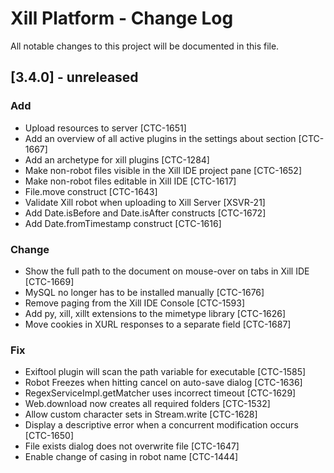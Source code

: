 # Xill Platform - Change Log
All notable changes to this project will be documented in this file.

## [3.4.0] - unreleased

### Add

* Upload resources to server [CTC-1651]
* Add an overview of all active plugins in the settings about section [CTC-1667]
* Add an archetype for xill plugins [CTC-1284]
* Make non-robot files visible in the Xill IDE project pane [CTC-1652]
* Make non-robot files editable in Xill IDE [CTC-1617]
* File.move construct [CTC-1643]
* Validate Xill robot when uploading to Xill Server [XSVR-21]
* Add Date.isBefore and Date.isAfter constructs [CTC-1672]
* Add Date.fromTimestamp construct [CTC-1616]

### Change

* Show the full path to the document on mouse-over on tabs in Xill IDE [CTC-1669]
* MySQL no longer has to be installed manually [CTC-1676]
* Remove paging from the Xill IDE Console [CTC-1593]
* Add py, xill, xillt extensions to the mimetype library [CTC-1626]
* Move cookies in XURL responses to a separate field [CTC-1687]

### Fix

* Exiftool plugin will scan the path variable for executable [CTC-1585]
* Robot Freezes when hitting cancel on auto-save dialog [CTC-1636]
* RegexServiceImpl.getMatcher uses incorrect timeout [CTC-1629]
* Web.download now creates all required folders [CTC-1532]
* Allow custom character sets in Stream.write [CTC-1628]
* Display a descriptive error when a concurrent modification occurs [CTC-1650]
* File exists dialog does not overwrite file [CTC-1647]
* Enable change of casing in robot name [CTC-1444]
